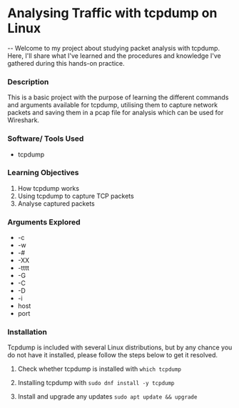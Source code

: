 # Analysing Traffic with tcpdump on Linux
--
Welcome to my project about studying packet analysis with tcpdump. Here, I'll share what I've learned and the procedures and knowledge I've gathered during this hands-on practice.

### Description
This is a basic project with the purpose of learning the different commands and arguments available for tcpdump, utilising them to capture network packets and saving them in a pcap file for analysis which can be used for Wireshark.

### Software/ Tools Used
- tcpdump

### Learning Objectives
1. How tcpdump works
2. Using tcpdump to capture TCP packets
3. Analyse captured packets

### Arguments Explored
- -c
- -w
- -#
- -XX
- -tttt
- -G
- -C
- -D
- -i
- host
- port

### Installation
Tcpdump is included with several Linux distributions, but by any chance you do not have it installed, please follow the steps below to get it resolved.

1. Check whether tcpdump is installed with
  `which tcpdump`

2. Installing tcpdump with
`sudo dnf install -y tcpdump`

3. Install and upgrade any updates
`sudo apt update && upgrade`
